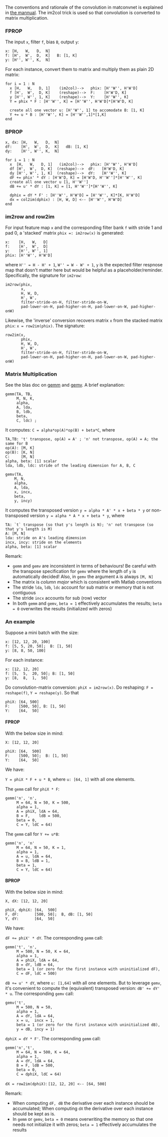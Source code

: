 The conventions and rationale of the convolution in matconvnet is explained in [the mannual](http://www.vlfeat.org/matconvnet/matconvnet-manual.pdf). The im2col trick is used so that convolution is converted to matrix multiplication. 

### FPROP
The input `x`, filter `f`, bias `B`, output `y`:
``` 
x: [H,   W,   D,  N]
f: [H',  W',  D,  K]   B: [1, K]
y: [H'', W'', K,  N]
```

For each instance, convert them to matrix and multiply them as plain 2D matrix:
``` 
for i = 1 : N
  x [H,   W,   D, 1]    (im2col)-->   phix: [H''W'', H'W'D] 
  f [H',  W',  D, K]    (reshape)-->  F:    [H'W'D, K]
  y [H'', W'', 1, K]    (reshape)-->  Y:    [H''W'', K]
  Y = phix * F : [H''W'', K] = [H''W'', H'W'D]*[H'W'D, K]
  
  create all one vector u: [H''W'', 1] to accomodate B: [1, K]
  Y += u * B : [H''W'', K] = [H''W'',1]*[1,K]
end
```

### BPROP
```
x, dx: [H,   W,   D,  N]
df:    [H',  W',  D,  K]   dB: [1, K]
dy:    [H'', W'', K,  N]
```

``` 
for i = 1 : N
  x  [H,   W,   D, 1]   (im2col)-->   phix: [H''W'', H'W'D] 
  df [H',  W',  D, K]  (reshape)-->  dF:   [H'W'D, K]
  dy [H'', W'', 1, K]  (reshape)-->  dY:   [H''W'', K]
  dF += phix' * dY : [H'W'D, K] = [H'W'D, H''W'']*[H''W'', K]
  create all one vector u [1, H''W'']
  dB += u' * dY : [1, K] = [1, H''W'']*[H''W'', K]
  
  dphix = dY * F' : [H''W'', H'W'D] = [H''W'', K]*[K, H'W'D]
  dx = col2im(dphix) : [H, W, D] <-- [H''W'', H'W'D]
end
```

### im2row and row2im
For input feature map `x` and the corresponding filter bank `f` with stride 1 and pad 0, a 'stacked' matrix `phix =: im2row(x)` is generated:
```
x:    [H,   W,   D]
f:    [H',  W',  D]
y:    [H'', W'', 1]
phix: [H''W'', H'W'D]
```
where `H'' = H - H' + 1`, `W'' = W - W' + 1`, `y` is the expected filter respnose map that dosn't matter here but would be helpful as a placeholder/reminder. Specifically, the signature for `im2row`:
```
im2row(phix,
       x,
       H, W, D,
       H', W',
       filter-stride-on-H, filter-stride-on-W,
       pad-lower-on-H, pad-higher-on-H, pad-lower-on-W, pad-higher-onW)
```

Likewise, the 'inverse' conversion recovers matrix `x` from the stacked matrix `phix`: `x = row2im(phix)`. The signature:
```
row2im(x,
       phix,
       H, W, D,
       H', W',
       filter-stride-on-H, filter-stride-on-W,
       pad-lower-on-H, pad-higher-on-H, pad-lower-on-W, pad-higher-onW)
```

### Matrix Multiplication
See the blas doc on [gemm](http://www.math.utah.edu/software/lapack/lapack-blas/sgemm.html) and [gemv](http://www.math.utah.edu/software/lapack/lapack-blas/sgemv.html). A brief explanation:
```
gemm(TA, TB,
     M, N, K,
     alpha,
     A, lda,
     B, ldb,
     beta,
     C, ldc) ;
```
It computes: `C = alpha*op(A)*op(B) + beta*C`, where
```
TA,TB: 't' transpose, op(A) = A' ; 'n' not transpose, op(A) = A; the same for B
op(A): [M, K]
op(B): [K, N]
C:     [M, N]
alpha, beta: [1] scalar
lda, ldb, ldc: stride of the leading dimension for A, B, C
```

```
gemv(TA,
    M, N,
    alpha,
    A, lda,
    x, incx,
    beta,
    y, incy)
```
It computes the transposed version `y = alpha * A' * x + beta * y` or non-transposed version `y = alpha * A * x + beta * y`, where
```
TA: `t` transpose (so that y's length is N); 'n' not transpose (so that y's length is M)
A: [M, N]
lda: stride on A's leading dimension
incx, incy: stride on the elements
alpha, beta: [1] scalar
```
Remark:
- `gemm` and `gemv` are inconsistent in terms of behaviours! Be careful with the transpose specification for `gemv` where the length of `y` is automatically decided! Also, in `gemv` the argument `A` is always `[M, N]`
- The matrix is *column major* which is consistent with Matlab conventions
- The stride `lda`, `ldb`, `ldc` account for sub matrix or memory that is not contiguous 
- The stride `incx` accounts for sub (row) vector
- In both `gemm` and `gemv`, `beta = 1` effectively accumulates the results; `beta = 0` overwrites the results (initialized with zeros)

### An example
Suppose a mini batch with the size:
```
x: [12, 12, 20, 100]
f: [5, 5, 20, 50];  B: [1, 50]
y: [8, 8, 50, 100]
```

For each instance:
```
x: [12, 12, 20]
f: [5,  5,  20, 50]; B: [1, 50]
y: [8,  8,  1,  50]
```

Do convolution-matrix conversion: `phiX = im2row(x)`. Do reshaping: `F = reshape(f)`, `Y = reshape(y)`.
So that 
```
phiX: [64, 500]
F:    [500, 50], B: [1, 50]
Y:    [64,  50]
```

#### FPROP
With the below size in mind:
```
X: [12, 12, 20]

phiX: [64,  500]
F:    [500, 50];  B: [1, 50]
Y:    [64,  50]
```
We have:

`Y = phiX * F + u * B`, where `u: [64, 1]` with all one elements.

The `gemm` call for `phiX * F`:
```
gemm('n', 'n',
     M = 64, N = 50, K = 500,
     alpha = 1,
     A = phiX, ldA = 64,
     B = F,    ldB = 500,
     beta = 0,
     C = Y, ldC = 64)
```

The `gemm` call for `Y += u*B`:
```
gemm('n', 'n'
     M = 64, N = 50, K = 1,
     alpha = 1,
     A = u, ldA = 64,
     B = B, ldB = 1,
     beta = 1,
     C = Y, ldC = 64)
```

#### BPROP
With the below size in mind:
```
X, dX: [12, 12, 20]

phiX, dphiX: [64,  500]
F, dF:       [500, 50];  B, dB: [1, 50]
Y, dY:       [64,  50]
```
We have:

`dF += phiX' * dY`. 
The corresponding `gemm` call:
```
gemm('t', 'n',
     M = 500, N = 50, K = 64,
     alpha = 1,
     A = phiX, ldA = 64,
     B = dY, ldB = 64,
     beta = 1 (or zero for the first instance with uninitialized dF),
     C = dF, ldC = 500)
```

`dB += u' * dY`, where `u: [1,64]` with all one elements. But to leverage `gemv`, it's convenient to compute the (equivalent) transposed version:
`dB' += dY' * u`. The corresponding `gemv` call:
```
gemv('t', 
     M = 500, N = 50,
     alpha = 1,
     A = dY, ldA = 64,
     x = u,  incx = 1,
     beta = 1 (or zero for the first instance with uninitialized dB),
     y = dB, incy = 1)
```

`dphiX = dY * F'`. 
The corresponding `gemm` call:
```
gemm('n','t',
     M = 64, N = 500, K = 64,
     alpha = 1,
     A = dY, ldA = 64,
     B = F, ldB = 500,
     beta = 0,
     C = dphiX, ldC = 64)
```

`dX = row2im(dphiX)`: `[12, 12, 20] <-- [64, 500]`

Remark:
- When computing `dF, dB` the derivative over each instance should be accumulated; When computing `dX` the derivative over each instance should be kept as is.
- In `gemm` or `gemv`, `beta = 0` means overwriting the memory so that one needs not initialize it with zeros; `beta = 1` effectively accumulates the results
